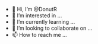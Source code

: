 - 👋 Hi, I’m @DonutR
- 👀 I’m interested in ...
- 🌱 I’m currently learning ...
- 💞️ I’m looking to collaborate on ...
- 📫 How to reach me ...

<!---
DonutR/DonutR is a ✨ special ✨ repository because its `README.md` (this file) appears on your GitHub profile.
You can click the Preview link to take a look at your changes.
--->
